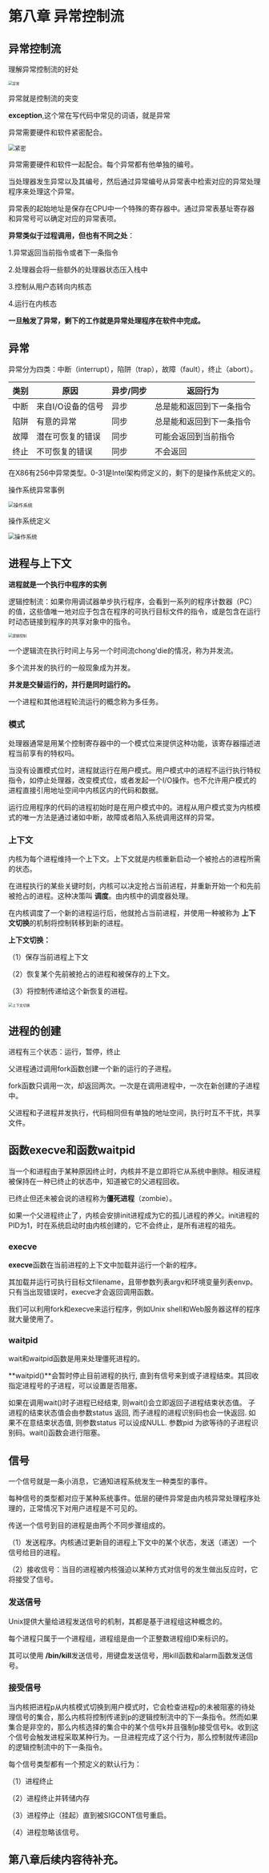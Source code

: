 # 第八章 异常控制流

## 异常控制流

理解异常控制流的好处

<img src="image/chapter_8/1.png" alt="异常" style="zoom:50%;" />

异常就是控制流的突变

**exception**,这个常在写代码中常见的词语，就是异常

异常需要硬件和软件紧密配合。

<img src="image/chapter_8/2.png" alt="紧密" style="zoom: 80%;" />

异常需要硬件和软件一起配合。每个异常都有他单独的编号。

当处理器发生异常以及其编号，然后通过异常编号从异常表中检索对应的异常处理程序来处理这个异常。

异常表的起始地址是保存在CPU中一个特殊的寄存器中。通过异常表基址寄存器和异常号可以确定对应的异常表项。

**异常类似于过程调用，但也有不同之处**：

1.异常返回当前指令或者下一条指令

2.处理器会将一些额外的处理器状态压入栈中

3.控制从用户态转向内核态

4.运行在内核态

**一旦触发了异常，剩下的工作就是异常处理程序在软件中完成。**



## 异常

异常分为四类：中断（interrupt），陷阱（trap），故障（fault），终止（abort）。

| 类别 | 原因              | 异步/同步 | 返回行为                 |
| ---- | ----------------- | --------- | ------------------------ |
| 中断 | 来自I/O设备的信号 | 异步      | 总是能和返回到下一条指令 |
| 陷阱 | 有意的异常        | 同步      | 总是能和返回到下一条指令 |
| 故障 | 潜在可恢复的错误  | 同步      | 可能会返回到当前指令     |
| 终止 | 不可恢复的错误    | 同步      | 不会返回                 |

在X86有256中异常类型。0-31是Intel架构师定义的，剩下的是操作系统定义的。

操作系统异常事例

<img src="image/chapter_8/3.png" alt="操作系统" style="zoom: 67%;" />

操作系统定义

<img src="image/chapter_8/4.png" alt="操作系统" style="zoom: 80%;" />



## 进程与上下文

**进程就是一个执行中程序的实例**

逻辑控制流：如果你用调试器单步执行程序，会看到一系列的程序计数器（PC）的值，这些值唯一地对应于包含在程序的可执行目标文件的指令，或是包含在运行时动态链接到程序的共享对象中的指令。

<img src="image/chapter_8/5.png" alt="逻辑控制" style="zoom:50%;" />

一个逻辑流在执行时间上与另一个时间流chong'die的情况，称为并发流。

多个流并发的执行的一般现象成为并发。

**并发是交替运行的，并行是同时运行的。**

一个进程和其他进程轮流运行的概念称为多任务。

### 模式

处理器通常是用某个控制寄存器中的一个模式位来提供这种功能，该寄存器描述进程当前享有的特权吗。

当没有设置模式位时，进程就运行在用户模式。用户模式中的进程不运行执行特权指令，如停止处理器，改变模式位，或者发起一个I/O操作。也不允许用户模式的进程直接引用地址空间中内核区内的代码和数据。

运行应用程序的代码的进程初始时是在用户模式中的。进程从用户模式变为内核模式的唯一方法是通过诸如中断，故障或者陷入系统调用这样的异常。

### 上下文

内核为每个进程维持一个上下文。上下文就是内核重新启动一个被抢占的进程所需的状态。

在进程执行的某些关键时刻，内核可以决定抢占当前进程，并重新开始一个和先前被抢占的进程。这种决策叫 **调度**。由内核中的调度器处理。

在内核调度了一个新的进程运行后，他就抢占当前进程，并使用一种被称为 **上下文切换**的机制将控制转移到新的进程。

**上下文切换：**

（1）保存当前进程上下文

（2）恢复某个先前被抢占的进程和被保存的上下文。

（3）将控制传递给这个新恢复的进程。

<img src="image/chapter_8/6.png" alt="上下文切换" style="zoom: 50%;" />



## 进程的创建

进程有三个状态：运行，暂停，终止

父进程通过调用fork函数创建一个新的运行的子进程。

fork函数只调用一次，却返回两次。一次是在调用进程中，一次在新创建的子进程中。

父进程和子进程并发执行，代码相同但有单独的地址空间，执行时互不干扰，共享文件。



## 函数execve和函数waitpid

当一个和进程由于某种原因终止时，内核并不是立即将它从系统中删除。相反进程被保持在一种已终止的状态中，知道被它的父进程回收。

已终止但还未被会说的进程称为**僵死进程**（zombie）。

如果一个父进程终止了，内核会安排init进程成为它的孤儿进程的养父。init进程的PID为1，时在系统启动时由内核创建的，它不会终止，是所有进程的祖先。

### execve

**execve**函数在当前进程的上下文中加载并运行一个新的程序。

其加载并运行可执行目标文filename，且带参数列表argv和环境变量列表envp。只有当出现错误时，execve才会返回调用函数。 

我们可以利用fork和execve来运行程序，例如Unix shell和Web服务器这样的程序就大量使用了。

### waitpid

wait和waitpid函数是用来处理僵死进程的。

**waitpid()**会暂时停止目前进程的执行, 直到有信号来到或子进程结束。其回收指定进程号的子进程，可以设置是否阻塞。

如果在调用wait()时子进程已经结束, 则wait()会立即返回子进程结束状态值。 子进程的结束状态值会由参数status 返回, 而子进程的进程识别码也会一快返回. 如果不在意结束状态值, 则参数status 可以设成NULL. 参数pid 为欲等待的子进程识别码。wait()函数会进行阻塞。



## 信号

一个信号就是一条小消息，它通知进程系统发生一种类型的事件。

每种信号的类型都对应于某种系统事件。低层的硬件异常是由内核异常处理程序处理的，正常情况下对用户进程是不可见的。

传送一个信号到目的进程是由两个不同步骤组成的。

（1）发送程序。内核通过更新目的进程上下文中的某个状态，发送（递送）一个信号给目的进程。

（2）接收信号：当目的进程被内核强迫以某种方式对信号的发生做出反应时，它将接受了信号。

### 发送信号

Unix提供大量给进程发送信号的机制，其都是基于进程组这种概念的。

每个进程只属于一个进程组，进程组是由一个正整数进程组ID来标识的。

其可以使用 **/bin/kill**发送信号，用键盘发送信号，用kill函数和alarm函数发送信号。

### 接受信号

当内核把进程p从内核模式切换到用户模式时，它会检查进程p的未被阻塞的待处理信号的集合，那么内核将控制传递到p的逻辑控制流中的下一条指令。然而如果集合是非空的，那么内核选择的集合中的某个信号k并且强制p接受信号k。收到这个信号会触发进程采取某种行为。一旦进程完成了这个行为，那么控制就传递回p的逻辑控制流中的下一条指令。

每个信号类型都有一个预定义的默认行为：

（1）进程终止

（2）进程终止并转储内存

（3）进程停止（挂起）直到被SIGCONT信号重启。

（4）进程忽略该信号。





## 第八章后续内容待补充。
